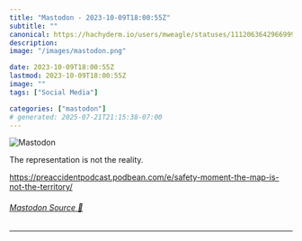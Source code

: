 ```yaml
---
title: "Mastodon - 2023-10-09T18:00:55Z"
subtitle: ""
canonical: https://hachyderm.io/users/mweagle/statuses/111206364296699990
description:
image: "/images/mastodon.png"

date: 2023-10-09T18:00:55Z
lastmod: 2023-10-09T18:00:55Z
image: ""
tags: ["Social Media"]

categories: ["mastodon"]
# generated: 2025-07-21T21:15:38-07:00
---
```

![Mastodon](/images/mastodon.png)

<p>The representation is not the reality.</p><p><a href="https://preaccidentpodcast.podbean.com/e/safety-moment-the-map-is-not-the-territory/" target="_blank" rel="nofollow noopener noreferrer" translate="no"><span class="invisible">https://</span><span class="ellipsis">preaccidentpodcast.podbean.com</span><span class="invisible">/e/safety-moment-the-map-is-not-the-territory/</span></a></p>


###### [Mastodon Source 🐘](https://hachyderm.io/@mweagle/111206364296699990)

___
